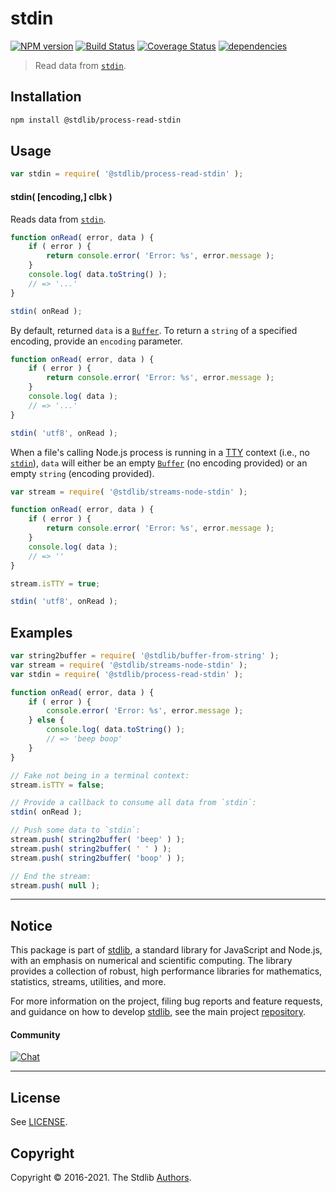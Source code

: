 <!--

@license Apache-2.0

Copyright (c) 2018 The Stdlib Authors.

Licensed under the Apache License, Version 2.0 (the "License");
you may not use this file except in compliance with the License.
You may obtain a copy of the License at

   http://www.apache.org/licenses/LICENSE-2.0

Unless required by applicable law or agreed to in writing, software
distributed under the License is distributed on an "AS IS" BASIS,
WITHOUT WARRANTIES OR CONDITIONS OF ANY KIND, either express or implied.
See the License for the specific language governing permissions and
limitations under the License.

-->

# stdin

[![NPM version][npm-image]][npm-url] [![Build Status][test-image]][test-url] [![Coverage Status][coverage-image]][coverage-url] [![dependencies][dependencies-image]][dependencies-url]

> Read data from [`stdin`][@stdlib/streams/node/stdin].

<section class="installation">

## Installation

```bash
npm install @stdlib/process-read-stdin
```

</section>

<section class="usage">

## Usage

```javascript
var stdin = require( '@stdlib/process-read-stdin' );
```

#### stdin( \[encoding,] clbk )

Reads data from [`stdin`][@stdlib/streams/node/stdin].

<!-- run-disable -->

```javascript
function onRead( error, data ) {
    if ( error ) {
        return console.error( 'Error: %s', error.message );
    }
    console.log( data.toString() );
    // => '...'
}

stdin( onRead );
```

By default, returned `data` is a [`Buffer`][buffer]. To return a `string` of a specified encoding, provide an `encoding` parameter.

<!-- run-disable -->

```javascript
function onRead( error, data ) {
    if ( error ) {
        return console.error( 'Error: %s', error.message );
    }
    console.log( data );
    // => '...'
}

stdin( 'utf8', onRead );
```

When a file's calling Node.js process is running in a [TTY][tty] context (i.e., no [`stdin`][@stdlib/streams/node/stdin]), `data` will either be an empty [`Buffer`][buffer] (no encoding provided) or an empty `string` (encoding provided).

<!-- run-disable -->

```javascript
var stream = require( '@stdlib/streams-node-stdin' );

function onRead( error, data ) {
    if ( error ) {
        return console.error( 'Error: %s', error.message );
    }
    console.log( data );
    // => ''
}

stream.isTTY = true;

stdin( 'utf8', onRead );
```

</section>

<!-- /.usage -->

<section class="examples">

## Examples

<!-- run-disable -->

<!-- eslint no-undef: "error" -->

```javascript
var string2buffer = require( '@stdlib/buffer-from-string' );
var stream = require( '@stdlib/streams-node-stdin' );
var stdin = require( '@stdlib/process-read-stdin' );

function onRead( error, data ) {
    if ( error ) {
        console.error( 'Error: %s', error.message );
    } else {
        console.log( data.toString() );
        // => 'beep boop'
    }
}

// Fake not being in a terminal context:
stream.isTTY = false;

// Provide a callback to consume all data from `stdin`:
stdin( onRead );

// Push some data to `stdin`:
stream.push( string2buffer( 'beep' ) );
stream.push( string2buffer( ' ' ) );
stream.push( string2buffer( 'boop' ) );

// End the stream:
stream.push( null );
```

</section>

<!-- /.examples -->


<section class="main-repo" >

* * *

## Notice

This package is part of [stdlib][stdlib], a standard library for JavaScript and Node.js, with an emphasis on numerical and scientific computing. The library provides a collection of robust, high performance libraries for mathematics, statistics, streams, utilities, and more.

For more information on the project, filing bug reports and feature requests, and guidance on how to develop [stdlib][stdlib], see the main project [repository][stdlib].

#### Community

[![Chat][chat-image]][chat-url]

---

## License

See [LICENSE][stdlib-license].


## Copyright

Copyright &copy; 2016-2021. The Stdlib [Authors][stdlib-authors].

</section>

<!-- /.stdlib -->

<!-- Section for all links. Make sure to keep an empty line after the `section` element and another before the `/section` close. -->

<section class="links">

[npm-image]: http://img.shields.io/npm/v/@stdlib/process-read-stdin.svg
[npm-url]: https://npmjs.org/package/@stdlib/process-read-stdin

[test-image]: https://github.com/stdlib-js/process-read-stdin/actions/workflows/test.yml/badge.svg
[test-url]: https://github.com/stdlib-js/process-read-stdin/actions/workflows/test.yml

[coverage-image]: https://img.shields.io/codecov/c/github/stdlib-js/process-read-stdin/main.svg
[coverage-url]: https://codecov.io/github/stdlib-js/process-read-stdin?branch=main

[dependencies-image]: https://img.shields.io/david/stdlib-js/process-read-stdin.svg
[dependencies-url]: https://david-dm.org/stdlib-js/process-read-stdin/main

[chat-image]: https://img.shields.io/gitter/room/stdlib-js/stdlib.svg
[chat-url]: https://gitter.im/stdlib-js/stdlib/

[stdlib]: https://github.com/stdlib-js/stdlib

[stdlib-authors]: https://github.com/stdlib-js/stdlib/graphs/contributors

[stdlib-license]: https://raw.githubusercontent.com/stdlib-js/process-read-stdin/main/LICENSE

[buffer]: https://nodejs.org/api/buffer.html

[tty]: https://nodejs.org/api/tty.html#tty_tty

[@stdlib/streams/node/stdin]: https://github.com/stdlib-js/streams-node-stdin

</section>

<!-- /.links -->
